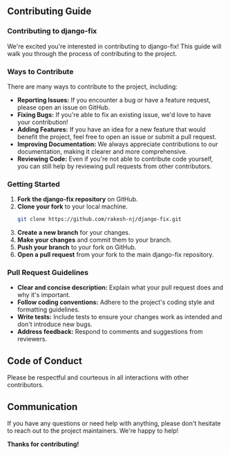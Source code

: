 ## Contributing Guide
### Contributing to django-fix

We're excited you're interested in contributing to django-fix! This guide will walk you through the process of contributing to the project.

### Ways to Contribute

There are many ways to contribute to the project, including:

- **Reporting Issues:** If you encounter a bug or have a feature request, please open an issue on GitHub.
- **Fixing Bugs:** If you're able to fix an existing issue, we'd love to have your contribution!
- **Adding Features:** If you have an idea for a new feature that would benefit the project, feel free to open an issue or submit a pull request.
- **Improving Documentation:** We always appreciate contributions to our documentation, making it clearer and more comprehensive.
- **Reviewing Code:** Even if you're not able to contribute code yourself, you can still help by reviewing pull requests from other contributors.

### Getting Started

1. **Fork the django-fix repository** on GitHub.
2. **Clone your fork** to your local machine.
    ```bash
    git clone https://github.com/rakesh-nj/django-fix.git
    ```
3. **Create a new branch** for your changes.
4. **Make your changes** and commit them to your branch.
5. **Push your branch** to your fork on GitHub.
6. **Open a pull request** from your fork to the main django-fix repository.

### Pull Request Guidelines

- **Clear and concise description:** Explain what your pull request does and why it's important.
- **Follow coding conventions:** Adhere to the project's coding style and formatting guidelines.
- **Write tests:** Include tests to ensure your changes work as intended and don't introduce new bugs.
- **Address feedback:** Respond to comments and suggestions from reviewers.

## Code of Conduct

Please be respectful and courteous in all interactions with other contributors. 

## Communication

If you have any questions or need help with anything, please don't hesitate to reach out to the project maintainers. We're happy to help!

**Thanks for contributing!**
